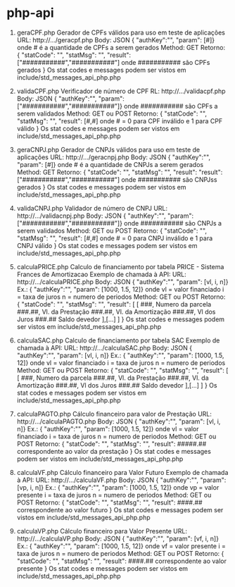 # php-api

1) geraCPF.php
Gerador de CPFs válidos para uso em teste de aplicações
URL: http://.../geracpf.php
Body: JSON { "authKey":"", "param": [#]} onde # é a quantidade de CPFs a serem gerados
Method: GET
Retorno:
{
    "statCode": "<status code>",
    "statMsg": "<status message>",
    "result": ["###########","###########"] onde ########### são CPFs gerados
}
Os stat codes e messages podem ser vistos em include/std_messages_api_php.php

2) validaCPF.php
Verificador de número de CPF
RL: http://.../validacpf.php
Body: JSON { "authKey":"", "param": ["###########","###########"]} onde ########### são CPFs a serem validados
Method: GET ou POST
Retorno:
{
    "statCode": "<status code>",
    "statMsg": "<status message>",
    "result": [#,#] onde # = 0 para CPF inválido e 1 para CPF válido 
}
Os stat codes e messages podem ser vistos em include/std_messages_api_php.php

3) geraCNPJ.php
Gerador de CNPJs válidos para uso em teste de aplicações
URL: http://.../geracnpj.php
Body: JSON { "authKey":"", "param": [#]} onde # é a quantidade de CNPJs a serem gerados
Method: GET
Retorno:
{
    "statCode": "<status code>",
    "statMsg": "<status message>",
    "result": "result": ["###########","###########"] onde ########### são CNPJss gerados
}
Os stat codes e messages podem ser vistos em include/std_messages_api_php.php

4) validaCNPJ.php
Validador de número de CNPJ
URL: http://.../validacnpj.php
Body: JSON { "authKey":"", "param": ["###########","###########"]} onde ########### são CNPJs a serem validados
Method: GET ou POST
Retorno:
{
    "statCode": "<status code>",
    "statMsg": "<status message>",
    "result": [#,#] onde # = 0 para CNPJ inválido e 1 para CNPJ válido 
}
Os stat codes e messages podem ser vistos em include/std_messages_api_php.php

5) calculaPRICE.php
Calculo de financiamento por tabela PRICE - Sistema Frances de Amortizacao
Exemplo de chamada à API:
URL: http://.../calculaPRICE.php
Body: JSON { "authKey":"", "param": [vl, i, n]} Ex.: { "authKey":"", "param": [1000, 1.5, 12]}
onde
vl = valor financiado
i = taxa de juros
n = numero de periodos
Method: GET ou POST
Retorno:
{
    "statCode": "<status code>",
    "statMsg": "<status message>",
    "result": [
        [
            ###,        Numero da parcela
            ###.##,     Vl. da Prestação
            ###.##,     Vl. da Amortização
            ###.##,     Vl dos Juros
            ###.##      Saldo devedor
        ],[...]
        ]
}
Os stat codes e messages podem ser vistos em include/std_messages_api_php.php

6) calculaSAC.php
Calculo de financiamento por tabela SAC
Exemplo de chamada à API:
URL: http://.../calculaSAC.php
Body: JSON { "authKey":"", "param": [vl, i, n]} Ex.: { "authKey":"", "param": [1000, 1.5, 12]}
onde
vl = valor financiado
i = taxa de juros
n = numero de periodos
Method: GET ou POST
Retorno:
{
    "statCode": "<status code>",
    "statMsg": "<status message>",
    "result": [
        [
            ###,        Numero da parcela
            ###.##,     Vl. da Prestação
            ###.##,     Vl. da Amortização
            ###.##,     Vl dos Juros
            ###.##      Saldo devedor
        ],[...]
        ]
}
Os stat codes e messages podem ser vistos em include/std_messages_api_php.php

7) calculaPAGTO.php
Cálculo financeiro para valor de Prestação
URL: http://.../calculaPAGTO.php
Body: JSON { "authKey":"", "param": [vl, i, n]} Ex.: { "authKey":"", "param": [1000, 1.5, 12]}
onde
vl = valor financiado
i = taxa de juros
n = numero de periodos
Method: GET ou POST
Retorno:
{
    "statCode": "<status code>",
    "statMsg": "<status message>",
    "result": #####.## correspondente ao valor da prestação
}
Os stat codes e messages podem ser vistos em include/std_messages_api_php.php

8) calculaVF.php
Cálculo financeiro para Valor Futuro
Exemplo de chamada à API:
URL: http://.../calculaVF.php
Body: JSON { "authKey":"", "param": [vp, i, n]} Ex.: { "authKey":"", "param": [1000, 1.5, 12]}
onde
vp = valor presente
i = taxa de juros
n = numero de periodos
Method: GET ou POST
Retorno:
{
    "statCode": "<status code>",
    "statMsg": "<status message>",
    "result": ####.## correspondente ao valor futuro
}
Os stat codes e messages podem ser vistos em include/std_messages_api_php.php
 
9) calculaVP.php
Cálculo financeiro para Valor Presente
URL: http://.../calculaVP.php
Body: JSON { "authKey":"", "param": [vf, i, n]} Ex.: { "authKey":"", "param": [1000, 1.5, 12]}
onde
vf = valor presente
i = taxa de juros
n = numero de periodos
Method: GET ou POST
Retorno:
{
    "statCode": "<status code>",
    "statMsg": "<status message>",
    "result": ####.## correspondente ao valor presente
}
Os stat codes e messages podem ser vistos em include/std_messages_api_php.php